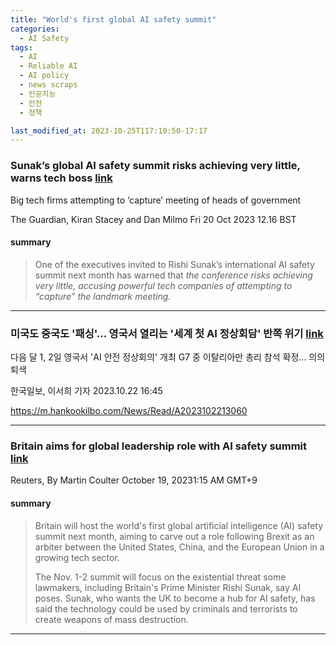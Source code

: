 ```yaml
---
title: "World's first global AI safety summit"
categories:
  - AI Safety
tags:
  - AI
  - Reliable AI
  - AI policy
  - news scraps
  - 인공지능
  - 안전
  - 정책

last_modified_at: 2023-10-25T117:10:50-17:17
---
```


### Sunak’s global AI safety summit risks achieving very little, warns tech boss [link](https://www.theguardian.com/technology/2023/oct/20/rishi-sunak-global-ai-safety-summit-connor-leahy)

Big tech firms attempting to ‘capture’ meeting of heads of government

The Guardian, Kiran Stacey and Dan Milmo
Fri 20 Oct 2023 12.16 BST


#### summary
> One of the executives invited to Rishi Sunak’s international AI safety summit next month has warned that <em> the conference risks achieving very little, accusing powerful tech companies of attempting to “capture” the landmark meeting. </em>


---

###  미국도 중국도 '패싱'... 영국서 열리는 '세계 첫 AI 정상회담' 반쪽 위기 [link](https://www.reuters.com/technology/britain-aims-global-leadership-role-with-ai-safety-summit-2023-10-18/)

다음 달 1, 2일 영국서 'AI 안전 정상회의' 개최
G7 중 이탈리아만 총리 참석 확정... 의의 퇴색

한국일보, 이서희 기자
2023.10.22 16:45

https://m.hankookilbo.com/News/Read/A2023102213060



---

### Britain aims for global leadership role with AI safety summit [link](https://www.reuters.com/technology/britain-aims-global-leadership-role-with-ai-safety-summit-2023-10-18/)

Reuters, By Martin Coulter
October 19, 20231:15 AM GMT+9



#### summary
> Britain will host the world's first global artificial intelligence (AI) safety summit next month, aiming to carve out a role following Brexit as an arbiter between the United States, China, and the European Union in a growing tech sector.
> 
> The Nov. 1-2 summit will focus on the existential threat some lawmakers, including Britain's Prime Minister Rishi Sunak, say AI poses. Sunak, who wants the UK to become a hub for AI safety, has said the technology could be used by criminals and terrorists to create weapons of mass destruction.

_______________

